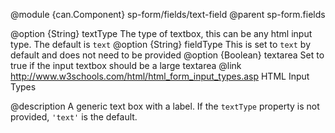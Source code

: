
@module {can.Component} sp-form/fields/text-field <text-field />
@parent sp-form.fields

@option {String} textType The type of textbox, this can be any html input type. The default is `text`
@option {String} fieldType This is set to `text` by default and does not need to be provided
@option {Boolean} textarea Set to true if the input textbox should be a large textarea
@link http://www.w3schools.com/html/html_form_input_types.asp HTML Input Types

@description
A generic text box with a label. If the `textType` property is not provided, `'text'` is the default.
